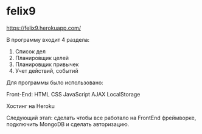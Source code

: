 # felix9

https://felix9.herokuapp.com/

В программу входит 4 раздела:

1) Список дел
2) Планировщик целей
3) Планировщик привычек
4) Учет действий, событий

Для программы было использовано:

Front-End:
HTML
CSS
JavaScript
AJAX
LocalStorage

Хостинг на Heroku

Следующий этап: сделать чтобы все работало на FrontEnd фреймворке, подключить MongoDB и сделать авторизацию.
